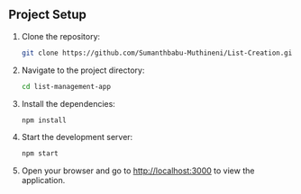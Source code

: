 ## Project Setup

1. Clone the repository:
   ```bash
   git clone https://github.com/Sumanthbabu-Muthineni/List-Creation.git
   ```

2. Navigate to the project directory:
   ```bash
   cd list-management-app
   ```

3. Install the dependencies:
   ```bash
   npm install
   ```

4. Start the development server:
   ```bash
   npm start
   ```

5. Open your browser and go to [http://localhost:3000](http://localhost:3000) to view the application.